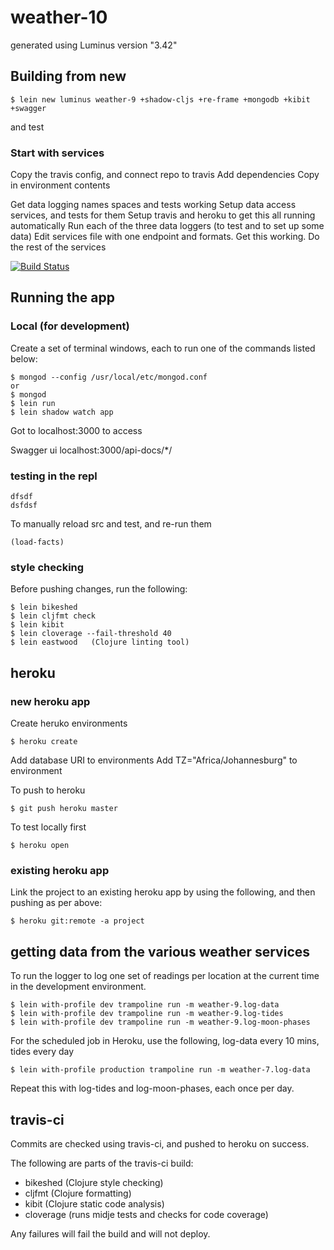 # weather-10

generated using Luminus version "3.42"

## Building from new

```
$ lein new luminus weather-9 +shadow-cljs +re-frame +mongodb +kibit +swagger
```

and test

### Start with services


Copy the travis config, and connect repo to travis
Add dependencies
Copy in environment contents

Get data logging names spaces and tests working
Setup data access services, and tests for them
Setup travis and heroku to get this all running automatically
Run each of the three data loggers (to test and to set up some data)
Edit services file with one endpoint and formats. Get this working.
Do the rest of the services




[![Build Status](https://travis-ci.org/mike-hewitson/weather-10.svg?branch=master)](https://travis-ci.org/mike-hewitson/weather-10)

## Running the app

### Local (for development)

Create a set of terminal windows, each to run one of the commands listed below:

```
$ mongod --config /usr/local/etc/mongod.conf
or
$ mongod
$ lein run
$ lein shadow watch app

```

Got to localhost:3000 to access

Swagger ui localhost:3000/api-docs/*/

### testing in the repl

```
dfsdf
dsfdsf
```

To manually reload src and test, and re-run them
```
(load-facts)
```

### style checking

Before pushing changes, run the following:
```
$ lein bikeshed
$ lein cljfmt check
$ lein kibit
$ lein cloverage --fail-threshold 40
$ lein eastwood   (Clojure linting tool)
```

## heroku

### new heroku app

Create heruko environments

```
$ heroku create
```

Add database URI to environments
Add TZ="Africa/Johannesburg" to environment

To push to heroku

```
$ git push heroku master
```

To test locally first

```
$ heroku open
```
### existing heroku app

Link the project to an existing heroku app by using the following, and then pushing as per above:

```
$ heroku git:remote -a project
```

## getting data from the various weather services

To run the logger to log one set of readings per location at the current time in the development environment.

```
$ lein with-profile dev trampoline run -m weather-9.log-data
$ lein with-profile dev trampoline run -m weather-9.log-tides
$ lein with-profile dev trampoline run -m weather-9.log-moon-phases
```

For the scheduled job in Heroku, use the following, log-data every 10 mins, tides every day
```
$ lein with-profile production trampoline run -m weather-7.log-data
```

Repeat this with log-tides and log-moon-phases, each once per day.

## travis-ci

Commits are checked using travis-ci, and pushed to heroku on success.

The following are parts of the travis-ci build:
- bikeshed (Clojure style checking)
- cljfmt (Clojure formatting)
- kibit (Clojure static code analysis)
- cloverage (runs midje tests and checks for code coverage)

Any failures will fail the build and will not deploy.
